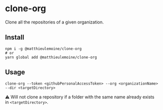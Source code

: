 # clone-org

Clone all the repositories of a given organization.

## Install

```
npm i -g @matthieulemoine/clone-org
# or
yarn global add @matthieulemoine/clone-org
```

## Usage

```
clone-org --token <githubPersonalAccessToken> --org <organizationName> --dir <targetDirectory>
```

:warning: Will not clone a repository if a folder with the same name already exists in `<targetDirectory>`.
